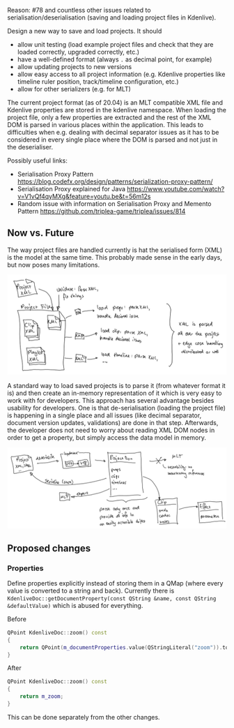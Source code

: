 Reason: #78 and countless other issues related to serialisation/deserialisation (saving and loading project files in Kdenlive).

Design a new way to save and load projects. It should

* allow unit testing (load example project files and check that they are loaded correctly, upgraded correctly, etc.)
* have a well-defined format (always `.` as decimal point, for example)
* allow updating projects to new versions
* allow easy access to all project information (e.g. Kdenlive properties like timeline ruler position, track/timeline configuration, etc.)
* allow for other serializers (e.g. for MLT)

The current project format (as of 20.04) is an MLT compatible XML file and Kdenlive properties are stored in the kdenlive namespace. When loading the project file, only a few properties are extracted and the rest of the XML DOM is parsed in various places within the application. This leads to difficulties when e.g. dealing with decimal separator issues as it has to be considered in every single place where the DOM is parsed and not just in the deserialiser.

Possibly useful links:

* Serialisation Proxy Pattern https://blog.codefx.org/design/patterns/serialization-proxy-pattern/
* Serialisation Proxy explained for Java https://www.youtube.com/watch?v=V1vQf4qyMXg&feature=youtu.be&t=56m12s
* Random issue with information on Serialisation Proxy and Memento Pattern https://github.com/triplea-game/triplea/issues/814

## Now vs. Future

The way project files are handled currently is hat the serialised form (XML) is the model at the same time. This probably made sense in the early days, but now poses many limitations.

![image](uploads/deca45c6ccf29dc4ae1c61f92f29916e/image.png)

A standard way to load saved projects is to parse it (from whatever format it is) and then create an in-memory representation of it which is very easy to work with for developers. This approach has several advantage besides usability for developers. One is that de-serialisation (loading the project file) is happening in a single place and all issues (like decimal separator, document version updates, validations) are done in that step. Afterwards, the developer does not need to worry about reading XML DOM nodes in order to get a property, but simply access the data model in memory.

![image](uploads/fca9607dd572a66c3dfd90304662ed5f/image.png)

## Proposed changes

### Properties

Define properties explicitly instead of storing them in a QMap (where every value is converted to a string and back). Currently there is `KdenliveDoc::getDocumentProperty(const QString &name, const QString &defaultValue)` which is abused for everything.

Before

```c++
QPoint KdenliveDoc::zoom() const
{
    return QPoint(m_documentProperties.value(QStringLiteral("zoom")).toInt(), m_documentProperties.value(QStringLiteral("verticalzoom")).toInt());
}
```

After

```c++
QPoint KdenliveDoc::zoom() const
{
    return m_zoom;
}
```

This can be done separately from the other changes.
